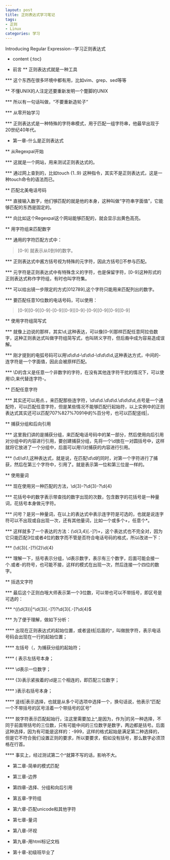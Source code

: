 ```yaml
---
layout: post
title: 正则表达式学习笔记
tags:
- 正则
- Linux
categories: 学习
---
```

Introducing Regular Expression--学习正则表达式





* content
{:toc}

* 前言
** 正则表达式就是一种工具

*** 这个东西在很多环境中都有用，比如vim、grep、sed等等

** 不懂UNIX的人注定还要重新发明一个蹩脚的UNIX

*** 所以有一句话叫做，“不要重新造轮子“

*** 从零开始学习

*** 正则表达式是一种特殊的字符串模式，用于匹配一组字符串，他最早出现于20世纪40年代。

* 第一章-什么是正则表达式

** 从Regexpal开始

*** 这就是一个网站，用来测试正则表达式的。

*** 通过网上查到的，比如touch {1..9} 这种指令，其实不是正则表达式，这是一种touch命令的语法而已。

** 匹配北美电话号码

*** 直接输入数字，他们够匹配的就是他的本身，这种叫做“字符串字面值”，它能够匹配的东西是固定的。

*** 向比如这个Regexpal这个网站能够匹配的，就会显示出黄色高亮。


** 用字符组来匹配数字

*** 通用的字符匹配方式中：

> [0-9]	就表示从0到9的数字。


*** 正则表达式中酱方括号视为特殊的元字符，因此方括号[]不参与匹配。

*** 元字符是正则表达式中有特殊含义的字符，也是保留字符，[0-9]这种形式的正则表达式称作字符组，有时也叫字符集。

*** 可以给出镜一步限定的方式[012789],这个字符只能用来匹配列出的数字。

*** 要匹配任意10位数的电话号码，可以使用：

> [0-9][0-9][0-9]-[0-9][0-9][0-9]-[0-9][0-9][0-9][0-9]



** 使用字符组简写式

*** 就像上边说的那样，其实\d,这种表达，可以像[0-9]那样匹配任意阿拉伯数字，这种正则表达式叫做字符组简写式，也叫转义字符，但后裔中成为容易造成误解。

*** 刚才提到的电弧号码可以用\d\d\d-\d\d\d-\d\d\d\d,这种表达方式，中间的-连字符是一个字面值，因此会被原样匹配。

*** \D的含义是任意一个非数字的字符，在没有其他连字符干扰的情况下，可以使用\D,来代替连字符-。

** 匹配任意字符

*** 其实还可以用点.，来匹配那些连字符，\d\d\d.\d\d\d.\d\d\d\d,点号是一个通配符，可以匹配任意字符，但是某些情况不能够匹配行起始符，以上实例中的正则表达式其实还可以匹配707%827%7091中的%百分号，也可以匹配竖线|，

** 捕获分组和后向引用

*** 这里我们讲的是捕获分组，来匹配电话号码中的某一部分，然后使用向后引用对分组中的内容进行引用，要创建捕获分组，先将一个\d放在一对圆括号中，这样就将它放进了一个分组中，后面可以用\1对捕获的内容进行引用。

*** (\d)\d\1,这种表达式，就是说，在匹配\d\d的同时，对第一个字符进行了捕获，然后在第三个字符中，引用了。就是表示第一位和第三位是一样的。

** 使用量词

*** 现在使用另一种匹配的方法，\d{3}-?\d{3}-?\d{4}

*** 花括号中的数字表示带查找的数字出现的次数，包含数字的花括号是一种量词，花括号本身做元字符。

*** 问号？是另一种量词，在以上的表达式中表示连字符是可选的，也就是说连字符可以不出现或自出现一次，还有其他量词，比如一个或多个+，任意个*。

*** 这样就多了一个表达的方法：(\d{3,4}[.-]?)+，这个表达式也不完全对，因为它只能匹配3位或者4位的数字而不管是否符合电话号码的格式，所以改进一下：

*** (\d{3}[.-]?){2}\d{4}

*** 理解一下，括号表示分组，\d表示数字，表示有三个数字，后面可能会接一个.或者-的符号，也可能不接，这样的模式在出现一次，然后连接一个四位的数字。

** 括选文字符

*** 最后这个正则白哦大师表示第一个3位数，可以带也可以不带括号，即区号是可选的：

*** ^(\(\d{3}\)|^\d{3}[.-]?)?\d{3}[.-]?\d{4}$

*** 为了便于理解，做如下分析：

**** 出现在正则表达式的起始位置，或者竖线|后面的^，叫做脱字符，表示电话号码会出现在一行的起始位置；

**** 左括号（，为捕获分组的起始符；

**** \( 表示左括号本身；

**** \d表示一位数字；

**** {3}表示紧挨着的\d是三个相连的，即匹配三位数字；

**** \)表示右括号本身；

**** 竖线|表示选择，也就是从多个可选项中选择一个，换句话说，他表示“匹配一个不带括号的区号活着一个带括号的区号”

**** 脱字符表示匹配起始行，注这里需要加上^,是因为，作为|的另一种选择，不同于前面带括号的三位数，只有可能中间的三位数字是数字，两边都是括号。后面这种选择，因为有可能是这样的：-999，这样的格式起始是满足第二种选择的，但是它不符合我们设置正则的要求，所以要要求，假如没有括号，那么数字必须顶格在行首。

**** 事实上，经过测试第二个^就算不写的话，影响不大。

* 第二章-简单的模式匹配

* 第三章-边界
* 第四章-选择、分组和向后引用
* 第五章-字符组
* 第六章-匹配unicode和其他字符
* 第七章-量词
* 第八章-环视
* 第九章-用html标记文档
* 第十章-初级班毕业了
